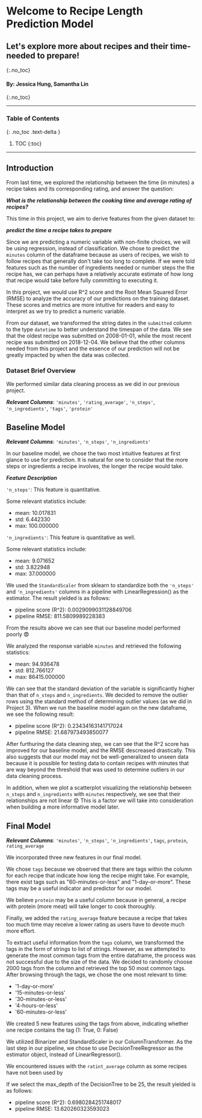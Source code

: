 # Welcome to Recipe Length Prediction Model
## Let's explore more about recipes and their time-needed to prepare!
{:.no_toc}

#### By: Jessica Hung, Samantha Lin
{:.no_toc}


---
### Table of Contents
{: .no_toc .text-delta }

1. TOC
{:toc}
---

## **Introduction**
From last time, we explored the relationship between the time (in minutes) a recipe takes and its corresponding rating, and answer the question:

***What is the relationship between the cooking time and average rating of recipes?***

This time in this project, we aim to derive features from the given dataset to:

***predict the time a recipe takes to prepare*** 

Since we are predicting a numeric variable with non-finite choices, we will be using regression, instead of classification. We chose to predict the `minutes` column of the dataframe because as users of recipes, we wish to follow recipes that generally don't take too long to complete. If we were told features such as the number of ingredients needed or number steps the the recipe has, we can perhaps have a relatively accurate estimate of how long that recipe would take before fully committing to executing it.

In this project, we would use R^2 score and the Root Mean Squared Error (RMSE) to analyze the accuracy of our predictions on the training dataset. These scores and metrics are more intuitive for readers and easy to interpret as we try to predict a numeric variable.

From our dataset, we transformed the string dates in the `submitted` column to the type `datetime` to better understand the timespan of the data. We see that the oldest recipe was submitted on 2008-01-01, while the most recent recipe was submitted on 2018-12-04. We believe that the other columns needed from this project and the essence of our prediction will not be greatly impacted by when the data was collected.

### **Dataset Brief Overview**

We performed similar data cleaning process as we did in our previous project.

***Relevant Columns***: `'minutes'`, `'rating_average'`, `'n_steps'`, `'n_ingredients'`, `'tags'`, `'protein'`




## **Baseline Model**

***Relevant Columns***: `'minutes'`, `'n_steps'`, `'n_ingredients'`

In our baseline model, we chose the two most intuitive features at first glance to use for prediction. It is natural for one to consider that the more steps or ingredients a recipe involves, the longer the recipe would take. 

***Feature Description***

`'n_steps'`:
This feature is quantitative. 

Some relevant statistics include:
- mean: 10.017831
- std: 6.442330
- max: 100.000000

`'n_ingredients'`:
This feature is quantitative as well. 

Some relevant statistics include:
- mean: 9.071652
- std: 3.822948
- max: 37.000000

We used the `StandardScaler` from sklearn to standardize both the `'n_steps'` and `'n_ingredients'` columns in a pipeline with LinearRegression() as the estimator. The result yielded is as follows:
- pipeline score (R^2): 0.0029099031128849706
- pipeline RMSE: 811.5809989228383

From the results above we can see that our baseline model performed poorly 😨 

We analyzed the response variable `minutes` and retrieved the following statistics:
- mean: 94.936478
- std: 812.766127
- max: 86415.000000

We can see that the standard deviation of the variable is significantly higher than that of `n_steps` and `n_ingredients`. We decided to remove the outlier rows using the standard method of determining outlier values (as we did in Project 3). When we run the baseline model again on the new dataframe, we see the following result:
- pipeline score (R^2): 0.23434163141717024
- pipeline RMSE: 21.687973493850077

After furthuring the data cleaning step, we can see that the R^2 score has improved for our baseline model, and the RMSE descreased drastically. This also suggests that our model may not be well-generalized to unseen data because it is possible for testing data to contain recipes with minutes that are way beyond the threshold that was used to determine outliers in our data cleaning process.

In addition, when we plot a scatterplot visualizing the relationship between `n_steps` and `n_ingredients` with `minutes` respectively, we see that their relationships are not linear 😟 This is a factor we will take into consideration when building a more informative model later. 

## **Final Model**

***Relevant Columns***: `'minutes'`, `'n_steps'`, `'n_ingredients'`, `tags`, `protein`, `rating_average`

We incorporated three new features in our final model. 

We chose `tags` because we observed that there are tags within the column for each recipe that indicate how long the recipe might take. For example, there exist tags such as "60-minutes-or-less" and "1-day-or-more". These tags may be a useful indicator and predictor for our model.


We believe `protein` may be a useful column because in general, a recipe with protein (more meat) will take longer to cook thoroughly.

Finally, we added the `rating_average` feature because a recipe that takes too much time may receive a lower rating as users have to devote much more effort.

To extract useful information from the `tags` column, we transformed the tags in the form of strings to list of strings. However, as we attempted to generate the most common tags from the entire dataframe, the process was not successful due to the size of the data. We decided to randomly choose 2000 tags from the column and retrieved the top 50 most common tags. After browsing through the tags, we chose the one most relevant to time:

- '1-day-or-more'
- '15-minutes-or-less'
- '30-minutes-or-less'
- '4-hours-or-less'
- '60-minutes-or-less'

We created 5 new features using the tags from above, indicating whether one recipe contains the tag (1: True, 0: False)
<!-- Fill in dataframe -->

We utilized Binarizer and StandardScaler in our ColumnTransformer. As the last step in our pipeline, we chose to use DecisionTreeRegressor as the estimator object, instead of LinearRegressor().

We encountered issues with the `ratint_average` column as some recipes have not been used by

If we select the max_depth of the DecisionTree to be 25, the result yielded is as follows:
- pipeline score (R^2): 0.6980284251748017
- pipeline RMSE: 13.620260323593023
